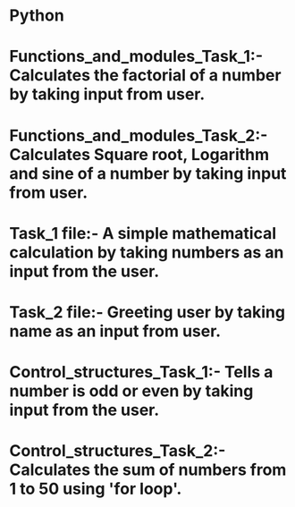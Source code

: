 # Python
# Functions_and_modules_Task_1:- Calculates the factorial of a number by taking input from user.
# Functions_and_modules_Task_2:- Calculates Square root, Logarithm and sine of a number by taking input from user.
# Task_1 file:- A simple mathematical calculation by taking numbers as an input from the user.
# Task_2 file:- Greeting user by taking name as an input from user.
# Control_structures_Task_1:- Tells a number is odd or even by taking input from the user.
# Control_structures_Task_2:- Calculates the sum of numbers from 1 to 50 using 'for loop'.  
